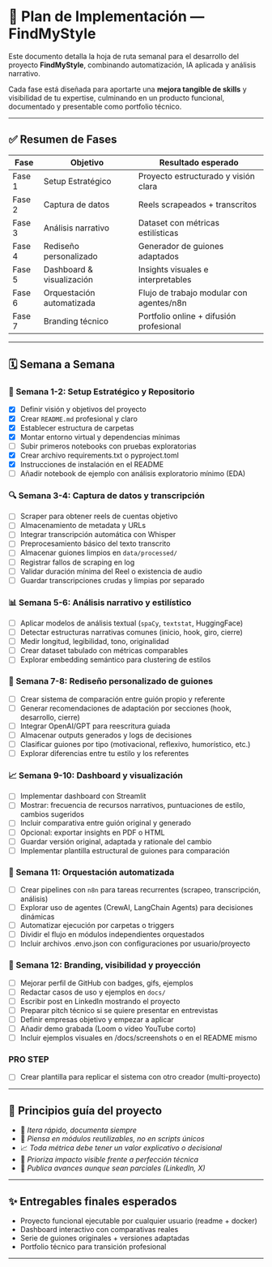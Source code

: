 # 📅 Plan de Implementación — FindMyStyle

Este documento detalla la hoja de ruta semanal para el desarrollo del proyecto **FindMyStyle**, combinando automatización, IA aplicada y análisis narrativo.

Cada fase está diseñada para aportarte una **mejora tangible de skills** y visibilidad de tu expertise, culminando en un producto funcional, documentado y presentable como portfolio técnico.

---

## ✅ Resumen de Fases

| Fase | Objetivo | Resultado esperado |
|------|----------|--------------------|
| Fase 1 | Setup Estratégico | Proyecto estructurado y visión clara |
| Fase 2 | Captura de datos | Reels scrapeados + transcritos |
| Fase 3 | Análisis narrativo | Dataset con métricas estilísticas |
| Fase 4 | Rediseño personalizado | Generador de guiones adaptados |
| Fase 5 | Dashboard & visualización | Insights visuales e interpretables |
| Fase 6 | Orquestación automatizada | Flujo de trabajo modular con agentes/n8n |
| Fase 7 | Branding técnico | Portfolio online + difusión profesional |

---

## 🗓 Semana a Semana

### 🧱 Semana 1-2: Setup Estratégico y Repositorio

- [x] Definir visión y objetivos del proyecto
- [x] Crear `README.md` profesional y claro
- [x] Establecer estructura de carpetas
- [x] Montar entorno virtual y dependencias mínimas
- [ ] Subir primeros notebooks con pruebas exploratorias
- [x] Crear archivo requirements.txt o pyproject.toml
- [x] Instrucciones de instalación en el README
- [ ] Añadir notebook de ejemplo con análisis exploratorio mínimo (EDA)

### 🔍 Semana 3-4: Captura de datos y transcripción

- [ ] Scraper para obtener reels de cuentas objetivo
- [ ] Almacenamiento de metadata y URLs
- [ ] Integrar transcripción automática con Whisper
- [ ] Preprocesamiento básico del texto transcrito
- [ ] Almacenar guiones limpios en `data/processed/`
- [ ] Registrar fallos de scraping en log
- [ ] Validar duración mínima del Reel o existencia de audio
- [ ] Guardar transcripciones crudas y limpias por separado

### 📊 Semana 5-6: Análisis narrativo y estilístico

- [ ] Aplicar modelos de análisis textual (`spaCy`, `textstat`, HuggingFace)
- [ ] Detectar estructuras narrativas comunes (inicio, hook, giro, cierre)
- [ ] Medir longitud, legibilidad, tono, originalidad
- [ ] Crear dataset tabulado con métricas comparables
- [ ] Explorar embedding semántico para clustering de estilos

### 🧬 Semana 7-8: Rediseño personalizado de guiones

- [ ] Crear sistema de comparación entre guión propio y referente
- [ ] Generar recomendaciones de adaptación por secciones (hook, desarrollo, cierre)
- [ ] Integrar OpenAI/GPT para reescritura guiada
- [ ] Almacenar outputs generados y logs de decisiones
- [ ] Clasificar guiones por tipo (motivacional, reflexivo, humorístico, etc.)
- [ ] Explorar diferencias entre tu estilo y los referentes

### 📈 Semana 9-10: Dashboard y visualización

- [ ] Implementar dashboard con Streamlit
- [ ] Mostrar: frecuencia de recursos narrativos, puntuaciones de estilo, cambios sugeridos
- [ ] Incluir comparativa entre guión original y generado
- [ ] Opcional: exportar insights en PDF o HTML
- [ ] Guardar versión original, adaptada y rationale del cambio
- [ ] Implementar plantilla estructural de guiones para comparación

### 🤖 Semana 11: Orquestación automatizada

- [ ] Crear pipelines con `n8n` para tareas recurrentes (scrapeo, transcripción, análisis)
- [ ] Explorar uso de agentes (CrewAI, LangChain Agents) para decisiones dinámicas
- [ ] Automatizar ejecución por carpetas o triggers
- [ ] Dividir el flujo en módulos independientes orquestados
- [ ] Incluir archivos .envo.json con configuraciones por usuario/proyecto

### 🚀 Semana 12: Branding, visibilidad y proyección

- [ ] Mejorar perfil de GitHub con badges, gifs, ejemplos
- [ ] Redactar casos de uso y ejemplos en `docs/`
- [ ] Escribir post en LinkedIn mostrando el proyecto
- [ ] Preparar pitch técnico si se quiere presentar en entrevistas
- [ ] Definir empresas objetivo y empezar a aplicar
- [ ] Añadir demo grabada (Loom o vídeo YouTube corto)
- [ ] Incluir ejemplos visuales en /docs/screenshots o en el README mismo

### PRO STEP
- [ ] Crear plantilla para replicar el sistema con otro creador (multi-proyecto)
---

## 🧭 Principios guía del proyecto

- 🔁 *Itera rápido, documenta siempre*
- 🤖 *Piensa en módulos reutilizables, no en scripts únicos*
- 📈 *Toda métrica debe tener un valor explicativo o decisional*
- 🎯 *Prioriza impacto visible frente a perfección técnica*
- 💬 *Publica avances aunque sean parciales (LinkedIn, X)*

---

## ✨ Entregables finales esperados

- Proyecto funcional ejecutable por cualquier usuario (readme + docker)
- Dashboard interactivo con comparativas reales
- Serie de guiones originales + versiones adaptadas
- Portfolio técnico para transición profesional

---

